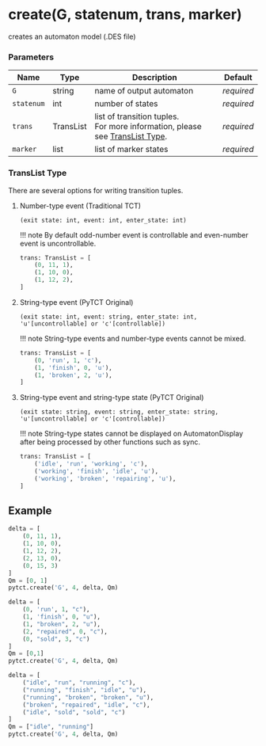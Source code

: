 # create(G, statenum, trans, marker)

creates an automaton model (.DES file)

### Parameters
| Name         | Type      | Description               | Default    |
|--------------|-----------|---------------------------|------------|
| `G`          | string    | name of output automaton  | *required* |
| `statenum`   | int       | number of states          | *required* |
| `trans`      | TransList | list of transition tuples.<br>For more information, please see [TransList Type](#translist-type).| *required* |
| `marker`     | list      | list of marker states     | *required* |


### TransList Type

There are several options for writing transition tuples.

1. Number-type event (Traditional TCT)

    `(exit state: int, event: int, enter_state: int)`

    !!! note
        By default odd-number event is controllable and even-number event is uncontrollable.

    ```python
    trans: TransList = [
        (0, 11, 1),
        (1, 10, 0),
        (1, 12, 2),
    ]
    ```

2. String-type event (PyTCT Original)

    `(exit state: int, event: string, enter_state: int, 'u'[uncontrollable] or 'c'[controllable])`

    !!! note
        String-type events and number-type events cannot be mixed.

    ```python
    trans: TransList = [
        (0, 'run', 1, 'c'),
        (1, 'finish', 0, 'u'),
        (1, 'broken', 2, 'u'),
    ]
    ```

3. String-type event and string-type state (PyTCT Original)
    
    `(exit state: string, event: string, enter_state: string, 'u'[uncontrollable] or 'c'[controllable])`

    !!! note
        String-type states cannot be displayed on AutomatonDisplay after being processed by other functions such as sync.
    
    ```python
    trans: TransList = [
        ('idle', 'run', 'working', 'c'),
        ('working', 'finish', 'idle', 'u'),
        ('working', 'broken', 'repairing', 'u'),
    ]
    ```

## Example

```python title="sample 1"
delta = [
    (0, 11, 1),
    (1, 10, 0),
    (1, 12, 2),
    (2, 13, 0),
    (0, 15, 3)
]
Qm = [0, 1]
pytct.create('G', 4, delta, Qm)
```

```python title="sample 2"
delta = [
    (0, 'run', 1, "c"),
    (1, 'finish', 0, "u"),
    (1, "broken", 2, "u"),
    (2, "repaired", 0, "c"),
    (0, "sold", 3, "c")
]
Qm = [0,1]
pytct.create('G', 4, delta, Qm)
```

```python title="sample 3"
delta = [
    ("idle", "run", "running", "c"),
    ("running", "finish", "idle", "u"),
    ("running", "broken", "broken", "u"),
    ("broken", "repaired", "idle", "c"),
    ("idle", "sold", "sold", "c")
]
Qm = ["idle", "running"]
pytct.create('G', 4, delta, Qm)
```
